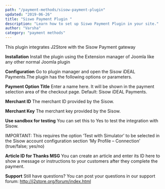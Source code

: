 ```yaml
---
path: "/payment-methods/sisow-payment-plugin"
updated: "2019-06-26"
title: "Siswo Payment Plugin "
description: "Learn how to set up Siswo Payment Plugin in your site."
author: "Varsha"
category: "payment methods"
---
```


This plugin integrates J2Store with the Sisow Payment gateway

**Installation**
Install the plugin using the Extension manager of Joomla like any other normal Joomla plugin

**Configuration**
Go to plugin manager and open the Sisow iDEAL Payments.The plugin has the following options or parameters.

**Payment Option Title**
Enter a name here. It will be shown in the payment selection area of the checkout page. Default: Sisow iDEAL Payments.

**Merchant ID**
The merchant ID provided by the Sisow.

**Merchant Key**
The merchant key provided by the Sisow.

**Use sandbox for testing**
You can set this to Yes to test the integration with Sisow.

IMPORTANT: This requires the option ‘Test with Simulator’ to be selected in the Sisow account configuration section ‘My Profile – Connection’ (true/false; yes/no)

**Article ID for Thanks MSG**
You can create an article and enter its ID here to show a message or instructions to your customers after they complete the payment.

**Support**
Still have questions? You can post your questions in our support forum: http://j2store.org/forum/index.html